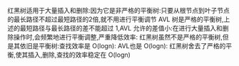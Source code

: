 红黑树适用于大量插入和删除:因为它是非严格的平衡树:只要从根节点到叶子节点的最长路径不超过最短路径的2倍,就不用进行平衡调节 AVL 树是严格的平衡树,上述的最短路径与最长路径的差不能超过 1,AVL 允许的差值小:在进行大量插入和删除操作时,会频繁地进行平衡调整,严重降低效率: 红黑树虽然不是严格的平衡树,但是其依旧是平衡树:查找效率是 O(logn): AVL也是 O(logn): 红黑树舍去了严格的平衡,使其插入,删除,查找的效率稳定在 O(logn)